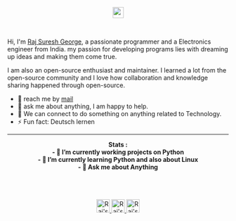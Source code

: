 
<p align="center"><img src="https://media.giphy.com/media/hvRJCLFzcasrR4ia7z/giphy.gif" width="25px">
</p>

<br />

Hi, I'm [Raj Suresh George](https://rajsureshgeorge.github.io/My-Portfolio/), a passionate programmer and a Electronics engineer from India. my passion for developing programs lies with dreaming up ideas and making them come true.
<br>
 
I am also an open-source enthusiast and maintainer. I learned a lot from the open-source community and I love how collaboration and knowledge sharing happened through open-source.

- 💼 reach me by [mail](mailto:rajsureshgeo@protonmail.com) 
- 💬 ask me about anything, I am happy to help.
- 👯 We can connect to do something on anything related to Technology.
- ⚡ Fun fact: Deutsch lernen


---     
<p align="center">
  <b>Stats :</b><br>
  <b>- 🔭 I’m currently working projects on Python</b> <br>
  <b>- 🌱 I’m currently learning Python and also about Linux </b> <br>
  <b >- 💬 Ask me about Anything</b><br>
  <br><br>
 <!-- <img src="https://github-readme-stats.vercel.app/api/top-langs/?username=rajsureshgeorge&langs_count=5&theme=radical">-->
</p>
<p align="center">
<br/>
<a href="https://twitter.com/rajsureshgeorge">  
  <img alt="Raj's Twitter" width="30px" src="https://icons8.com/icon/z6gJ8gyjaapn/twitter" />

</a>

<a href="https://github.com/rajsureshgeorge">
  <img alt="Raj's Github" width="30px" src="https://icons8.com/icon/v551nqGeHhGn/github" />
</a>
<a href="mailto:rajsureshgeo@protonmail.com">
  <img alt="Raj's Mail" width="30px" src="https://icons8.com/icon/2FxDGcmY6mE9/letter" />
</a>

</p>

